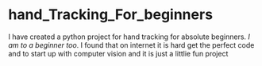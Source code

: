 # hand_Tracking_For_beginners
I have created a python project for hand tracking for absolute beginners. *I am to a beginner too*. I found that on internet it is hard get the perfect code and to start up with computer vision and it is just a littlie fun project
